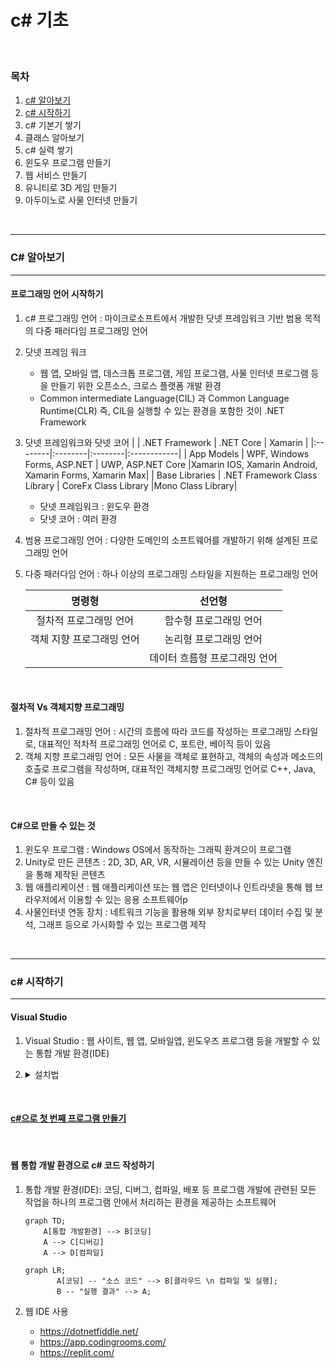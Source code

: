 # c# 기초

<br>

### 목차
1. [c# 알아보기](#-c-알아보기)
2. [c# 시작하기](#c-시작하기)
3. c# 기본기 쌓기
4. 클래스 알아보기
5. c# 실력 쌓기
6. 윈도우 프로그램 만들기
7. 웹 서비스 만들기
8. 유니티로 3D 게임 만들기
9. 아두이노로 사물 인터넷 만들기

<br>

---

### C# 알아보기
---

#### 프로그래밍 언어 시작하기
1. c# 프로그래밍 언어 : 마이크로소프트에서 개발한 닷넷 프레임워크 기반 범용 목적의 다중 패러다임 프로그래밍 언어
2. 닷넷 프레임 워크
    - 웹 앱, 모바일 앱, 데스크톱   프로그램, 게임 프로그램, 사물 인터넷 프로그램 등을 만들기 위한 오픈소스, 크로스 플랫폼 개발 환경
    - Common intermediate Language(CIL) 과 Common Language Runtime(CLR) 즉, CIL을 실행할 수 있는 환경을 포함한 것이 .NET Framework 
3. 닷넷 프레임워크와 닷넷 코어
    |        | .NET Framework | .NET Core | Xamarin |
    |:--------|:--------|:--------|:------------|
    | App Models | WPF, Windows Forms, ASP.NET | UWP, ASP.NET Core |Xamarin IOS, Xamarin Android, Xamarin Forms, Xamarin Max|
    | Base Libraries | .NET Framework Class Library | CoreFx Class Library |Mono Class Library|

    - 닷넷 프레임워크 : 윈도우 환경
    - 닷넷 코어 : 여러 환경
  
4. 범용 프로그래밍 언어 : 다양한 도메인의 소프트웨어를 개발하기 위해 설계된 프로그래밍 언어
5. 다중 패러다임 언어 : 하나 이상의 프로그래밍 스타일을 지원하는 프로그래밍 언어
   
    | 명령형 | 선언형 |
    |:---:|:---:|
    |  절차적 프로그래밍 언어 |  함수형 프로그래밍 언어 |
    |  객체 지향 프로그래밍 언어 |  논리형 프로그래밍 언어 |
    | | 데이터 흐름형 프로그래밍 언어 |

<br>

#### 절차적 Vs 객체지향 프로그래밍
1. 절차적 프로그래밍 언어 : 시간의 흐름에 따라 코드를 작성하는 프로그래밍 스타일로, 대표적인 적차적 프로그래밍 언어로 C, 포트란, 베이직 등이 있음
2. 객체 지향 프로그래밍 언어 : 모든 사물을 객체로 표현하고, 객체의 속성과 메소드의 호출로 프로그램을 작성하며, 대표적인 객체지향 프로그래밍 언어로 C++, Java, C# 등이 있음


<br>

#### C#으로 만들 수 있는 것
1. 윈도우 프로그램 : Windows OS에서 동작하는 그래픽 환겨으이 프로그램
2. Unity로 만든 콘텐츠 : 2D, 3D, AR, VR, 시뮬레이션 등을 만들 수 있는 Unity 엔진을 통해 제작된 콘텐츠
3. 웹 애플리케이션 : 웹 애플리케이션 또는 웹 앱은 인터넷이나 인트라넷을 통해 웹 브라우저에서 이용할 수 있는 응용 소프트웨어p
4. 사물인터넷 연동 장치 : 네트워크 기능을 활용해 외부 장치로부터 데이터 수집 및 분석, 그래프 등으로 가시화할 수 있는 프로그램 제작

<br>

---

### c# 시작하기

---

#### Visual Studio 
1. Visual Studio : 웹 사이트, 웹 앱, 모바일앱, 윈도우즈 프로그램 등을 개발할 수 있는 통합 개발 환경(IDE)
2. <details>
    <summary> 설치법</summary>
   
    1. visual Studio Communication 설치   
         <img src="https://github.com/user-attachments/assets/21abf92d-20ad-4bc2-9d82-dd08ef467488" width="500px" height="300px">
         
    2. 설치 파일 선택 후 설치 (.NET 데스크톱만 사용할 것이기 때문에 체크)  
         <img src="https://github.com/user-attachments/assets/f048cb2b-00dd-4f79-8d52-4654ce156bce" width="500px" height="300px">

    3. 설치 진행 화면   
        <img src="https://github.com/user-attachments/assets/c2b5f77a-99ca-467e-a97f-8718f6067e30" width="500px" height="300px">
</details>

<br>

#### [c#으로 첫 번째 프로그램 만들기](ConsoleApp1)

<br>

#### 웹 통합 개발 환경으로 c# 코드 작성하기
1. 통합 개발 환경(IDE): 코딩, 디버그, 컴파일, 배포 등 프로그램 개발에 관련된 모든 작업을 하나의 프로그램 안에서 처리하는 환경을 제공하는 소프트웨어
    ```mermaid
    graph TD;
        A[통합 개발환경] --> B[코딩]
        A --> C[디버깅]
        A --> D[컴파일]
    ```
    ```mermaid
    graph LR;
           A[코딩] -- "소스 코드" --> B[클라우드 \n 컴파일 및 실행];
           B -- "실행 결과" --> A;
    ```

2. 웹 IDE 사용  
   - https://dotnetfiddle.net/
   - https://app.codingrooms.com/
   - https://replit.com/

